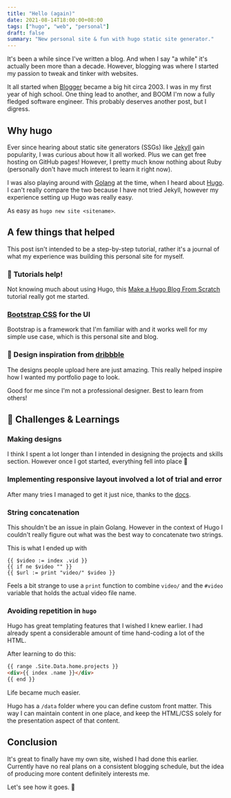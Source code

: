 ```yaml
---
title: "Hello (again)"
date: 2021-08-14T18:00:00+08:00
tags: ["hugo", "web", "personal"]
draft: false
summary: "New personal site & fun with hugo static site generator."
---
```


It's been a while since I've written a blog. And when I say "a while"
it's actually been more than a decade. However, blogging was where I started
my passion to tweak and tinker with websites. 

It all started when [Blogger](https://en.wikipedia.org/wiki/Blogger_%28service%29) became a big hit circa 2003. I was in my first year of high school. One thing lead to another, and BOOM I'm now a fully fledged software engineer. This probably deserves another post, but I digress.

## Why hugo

Ever since hearing about static site generators (SSGs) like [Jekyll](https://jekyllrb.com/) gain popularity, I was curious about how it all worked. Plus we can get free hosting on GitHub pages! However, I pretty much know nothing about Ruby (personally don't have much interest to learn it right now).

I was also playing around with [Golang](https://golang.org/) at the time, when I heard about [Hugo](https://gohugo.io/). I can't really compare the two because I have not tried Jekyll, however my experience setting up Hugo was really easy.

As easy as `hugo new site <sitename>`.

## A few things that helped

This post isn't intended to be a step-by-step tutorial, rather it's a journal of what my experience was building this personal site for myself.

### 📖 Tutorials help!

Not knowing much about using Hugo, this [Make a Hugo Blog From Scratch](https://zwbetz.com/make-a-hugo-blog-from-scratch/) tutorial really got me started.


### [Bootstrap CSS](https://getbootstrap.com/) for the UI
Bootstrap is a framework that I'm familiar with and it works well for my simple use case, which is this personal site and blog.


### 🏀 Design inspiration from [dribbble](https://dribbble.com/search/portfolio)

The designs people upload here are just amazing. This really helped inspire how I wanted my portfolio page to look.

Good for me since I'm not a professional designer. Best to learn from others!

## 🔨 Challenges & Learnings

### Making designs

I think I spent a lot longer than I intended in designing the projects and skills section. However once I got started, everything fell into place 🙂

### Implementing **responsive layout** involved a lot of trial and error

After many tries I managed to get it just nice, thanks to the [docs](https://getbootstrap.com/docs/5.1/layout/grid/).

### String concatenation

This shouldn't be an issue in plain Golang. However in the context of Hugo
I couldn't really figure out what was the best way to concatenate two strings.

This is what I ended up with
```
{{ $video := index .vid }}
{{ if ne $video "" }}
{{ $url := print "video/" $video }}
```

Feels a bit strange to use a `print` function to combine `video/` and the `#video` variable that holds the actual video file name.

### Avoiding repetition in `hugo`

Hugo has great templating features that I wished I knew earlier. I had already spent a considerable amount of time hand-coding a lot of the HTML.

After learning to do this:
```html
{{ range .Site.Data.home.projects }}
<div>{{ index .name }}</div>
{{ end }}
```
Life became much easier.

Hugo has a `/data` folder where you can define custom front matter. This way I can maintain content in one place, and keep the HTML/CSS solely for the presentation aspect of that content.

## Conclusion

It's great to finally have my own site, wished I had done this earlier. Currently have no real plans on a consistent blogging schedule, but the idea of producing more content definitely interests me.

Let's see how it goes. 🤠